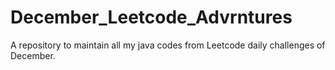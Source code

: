 # December_Leetcode_Advrntures


A repository to maintain all my java codes from Leetcode daily challenges of December.
